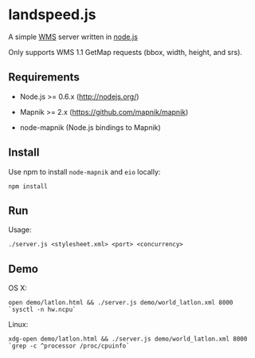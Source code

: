 # landspeed.js

A simple [WMS](http://www.opengeospatial.org/standards/wms) server written in [node.js](http://nodejs.org/)

Only supports WMS 1.1 GetMap requests (bbox, width, height, and srs).


## Requirements

 * Node.js >= 0.6.x (http://nodejs.org/)
 
 * Mapnik >= 2.x (https://github.com/mapnik/mapnik)

 * node-mapnik (Node.js bindings to Mapnik)


## Install

Use npm to install `node-mapnik` and `eio` locally:

    npm install

## Run

Usage:

    ./server.js <stylesheet.xml> <port> <concurrency>

## Demo

OS X:

    open demo/latlon.html && ./server.js demo/world_latlon.xml 8000 `sysctl -n hw.ncpu`

Linux:

    xdg-open demo/latlon.html && ./server.js demo/world_latlon.xml 8000 `grep -c ^processor /proc/cpuinfo`
